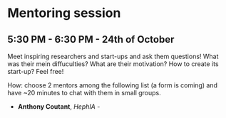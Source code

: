 # Mentoring session 
## 5:30 PM - 6:30 PM - 24th of October 
Meet inspiring researchers and start-ups and ask them questions! 
What was their mein diffuculties? What are their motivation? 
How to create its start-up? Feel free!

How: choose 2 mentors among the following list (a form is coming) and have ~20 minutes to chat with them in small groups. 


* **Anthony Coutant**, *HephIA* - <br>
